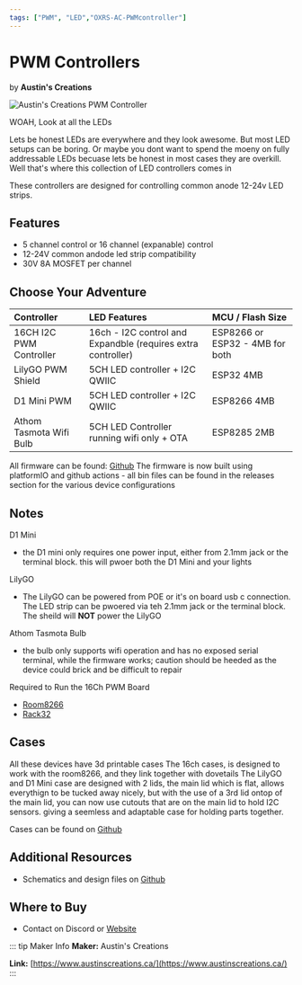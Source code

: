 ```yaml
---
tags: ["PWM", "LED","OXRS-AC-PWMcontroller"]
---
```

# PWM Controllers
<p class="maker">by <b>Austin's Creations</b></p>

<!-- Board Image -->
![Austin's Creations PWM Controller](/images/pwm-controllers.jpg)

<!-- Board Description -->
WOAH, Look at all the LEDs

Lets be honest LEDs are everywhere and they look awesome. But most LED setups can be boring. Or maybe you dont want to spend the moeny on fully addressable LEDs becuase lets be honest in most cases they are overkill. Well that's where this collection of LED controllers comes in

These controllers are designed for controlling common anode 12-24v LED strips.

## Features
- 5 channel control or 16 channel (expanable) control
- 12-24V common andode led strip compatibility
- 30V 8A MOSFET per channel

## Choose Your Adventure
| Controller    | LED Features  | MCU / Flash Size |
| :------------ | :------------ | :------- |
| 16CH I2C PWM Controller | 16ch - I2C control and Expandble (requires extra controller) | ESP8266 or ESP32 - 4MB for both |
| LilyGO PWM Shield       | 5CH LED controller + I2C QWIIC             |   ESP32 4MB |
| D1 Mini PWM             | 5CH LED controller + I2C QWIIC             |   ESP8266 4MB |
| Athom Tasmota Wifi Bulb | 5CH LED Controller running wifi only + OTA |   ESP8285 2MB |

All firmware can be found: [Github](https://github.com/austinscreations/OXRS-AC-LEDController-ESP-FW)
The firmware is now built using platformIO and github actions - all bin files can be found in the releases section for the various device configurations

## Notes
D1 Mini
- the D1 mini only requires one power input, either from 2.1mm jack or the terminal block. this will pwoer both the D1 Mini and your lights

LilyGO
- The LilyGO can be powered from POE or it's on board usb c connection. The LED strip can be pwoered via teh 2.1mm jack or the terminal block. The sheild will **NOT** power the LilyGO

Athom Tasmota Bulb
- the bulb only supports wifi operation and has no exposed serial terminal, while the firmware works; caution should be heeded as the device could brick and be difficult to repair

Required to Run the 16Ch PWM Board
- [Room8266](/docs/hardware/controllers/room8266.md)
- [Rack32](/docs/hardware/controllers/rack32.md)

## Cases
All these devices have 3d printable cases
The 16ch cases, is designed to work with the room8266, and they link together with dovetails
The LilyGO and D1 Mini case are designed with 2 lids, the main lid which is flat, allows everythign to be tucked away nicely, but with the use of a 3rd lid ontop of the main lid, you can now use cutouts that are on the main lid to hold I2C sensors. giving a seemless and adaptable case for holding parts together.

Cases can be found on [Github](https://github.com/austinscreations/PWM-Controllers/tree/main/3D%20Printable%20Cases)

## Additional Resources
- Schematics and design files on [Github](https://github.com/austinscreations/PWM-Controllers)

## Where to Buy
- Contact on Discord or [Website](https://www.austinscreations.ca/)

<!-- ## FAQs
:::
TODO - to supply some FAQ's
::: -->

::: tip Maker Info
**Maker:** Austin's Creations

**Link:** [https://www.austinscreations.ca/](https://www.austinscreations.ca/)
:::
